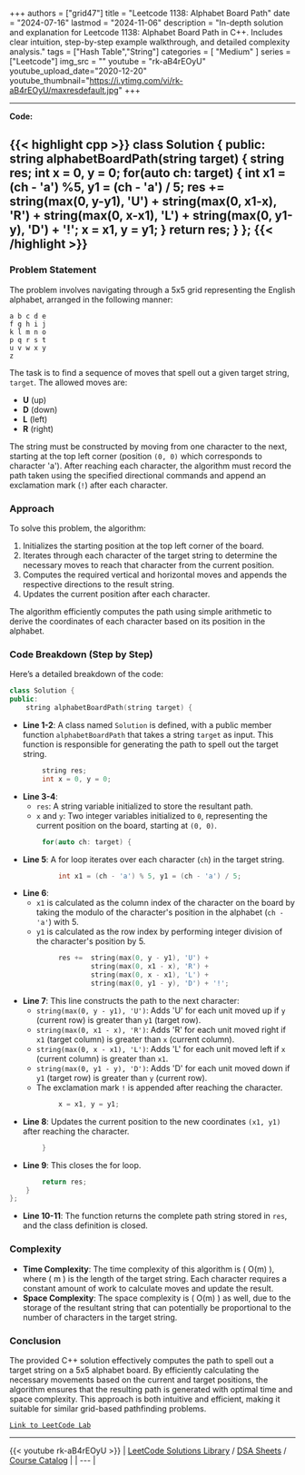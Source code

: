 
+++
authors = ["grid47"]
title = "Leetcode 1138: Alphabet Board Path"
date = "2024-07-16"
lastmod = "2024-11-06"
description = "In-depth solution and explanation for Leetcode 1138: Alphabet Board Path in C++. Includes clear intuition, step-by-step example walkthrough, and detailed complexity analysis."
tags = ["Hash Table","String"]
categories = [
    "Medium"
]
series = ["Leetcode"]
img_src = ""
youtube = "rk-aB4rEOyU"
youtube_upload_date="2020-12-20"
youtube_thumbnail="https://i.ytimg.com/vi/rk-aB4rEOyU/maxresdefault.jpg"
+++



---
**Code:**

{{< highlight cpp >}}
class Solution {
public:
    string alphabetBoardPath(string target) {
        string res;
        int x = 0, y = 0;
        for(auto ch: target) {
            int x1 = (ch - 'a') %5, y1 = (ch - 'a') / 5;
            res +=  string(max(0, y-y1), 'U') +
                    string(max(0, x1-x), 'R') +
                    string(max(0, x-x1), 'L') +
                    string(max(0, y1-y), 'D') + '!';
            x = x1, y = y1;
        }
        return res;
    }
};
{{< /highlight >}}
---


### Problem Statement
The problem involves navigating through a 5x5 grid representing the English alphabet, arranged in the following manner:

```
a b c d e
f g h i j
k l m n o
p q r s t
u v w x y
z
```

The task is to find a sequence of moves that spell out a given target string, `target`. The allowed moves are:
- **U** (up)
- **D** (down)
- **L** (left)
- **R** (right)

The string must be constructed by moving from one character to the next, starting at the top left corner (position `(0, 0)` which corresponds to character 'a'). After reaching each character, the algorithm must record the path taken using the specified directional commands and append an exclamation mark (`!`) after each character.

### Approach
To solve this problem, the algorithm:
1. Initializes the starting position at the top left corner of the board.
2. Iterates through each character of the target string to determine the necessary moves to reach that character from the current position.
3. Computes the required vertical and horizontal moves and appends the respective directions to the result string.
4. Updates the current position after each character.

The algorithm efficiently computes the path using simple arithmetic to derive the coordinates of each character based on its position in the alphabet.

### Code Breakdown (Step by Step)
Here’s a detailed breakdown of the code:

```cpp
class Solution {
public:
    string alphabetBoardPath(string target) {
```
- **Line 1-2**: A class named `Solution` is defined, with a public member function `alphabetBoardPath` that takes a string `target` as input. This function is responsible for generating the path to spell out the target string.

```cpp
        string res;
        int x = 0, y = 0;
```
- **Line 3-4**: 
  - `res`: A string variable initialized to store the resultant path.
  - `x` and `y`: Two integer variables initialized to `0`, representing the current position on the board, starting at `(0, 0)`.

```cpp
        for(auto ch: target) {
```
- **Line 5**: A for loop iterates over each character (`ch`) in the target string.

```cpp
            int x1 = (ch - 'a') % 5, y1 = (ch - 'a') / 5;
```
- **Line 6**: 
  - `x1` is calculated as the column index of the character on the board by taking the modulo of the character's position in the alphabet (`ch - 'a'`) with 5.
  - `y1` is calculated as the row index by performing integer division of the character's position by 5.

```cpp
            res +=  string(max(0, y - y1), 'U') +
                    string(max(0, x1 - x), 'R') +
                    string(max(0, x - x1), 'L') +
                    string(max(0, y1 - y), 'D') + '!';
```
- **Line 7**: This line constructs the path to the next character:
  - `string(max(0, y - y1), 'U')`: Adds 'U' for each unit moved up if `y` (current row) is greater than `y1` (target row).
  - `string(max(0, x1 - x), 'R')`: Adds 'R' for each unit moved right if `x1` (target column) is greater than `x` (current column).
  - `string(max(0, x - x1), 'L')`: Adds 'L' for each unit moved left if `x` (current column) is greater than `x1`.
  - `string(max(0, y1 - y), 'D')`: Adds 'D' for each unit moved down if `y1` (target row) is greater than `y` (current row).
  - The exclamation mark `!` is appended after reaching the character.

```cpp
            x = x1, y = y1;
```
- **Line 8**: Updates the current position to the new coordinates `(x1, y1)` after reaching the character.

```cpp
        }
```
- **Line 9**: This closes the for loop.

```cpp
        return res;
    }
};
```
- **Line 10-11**: The function returns the complete path string stored in `res`, and the class definition is closed.

### Complexity
- **Time Complexity**: The time complexity of this algorithm is \( O(m) \), where \( m \) is the length of the target string. Each character requires a constant amount of work to calculate moves and update the result.
- **Space Complexity**: The space complexity is \( O(m) \) as well, due to the storage of the resultant string that can potentially be proportional to the number of characters in the target string.

### Conclusion
The provided C++ solution effectively computes the path to spell out a target string on a 5x5 alphabet board. By efficiently calculating the necessary movements based on the current and target positions, the algorithm ensures that the resulting path is generated with optimal time and space complexity. This approach is both intuitive and efficient, making it suitable for similar grid-based pathfinding problems.


[`Link to LeetCode Lab`](https://leetcode.com/problems/alphabet-board-path/description/)

---
{{< youtube rk-aB4rEOyU >}}
| [LeetCode Solutions Library](https://grid47.xyz/leetcode/) / [DSA Sheets](https://grid47.xyz/sheets/) / [Course Catalog](https://grid47.xyz/courses/) |
| --- |
